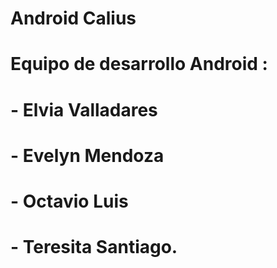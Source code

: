 # Android Calius
# Equipo de desarrollo Android : 
#  - Elvia Valladares
#  - Evelyn Mendoza
#  - Octavio Luis
#  - Teresita Santiago.
